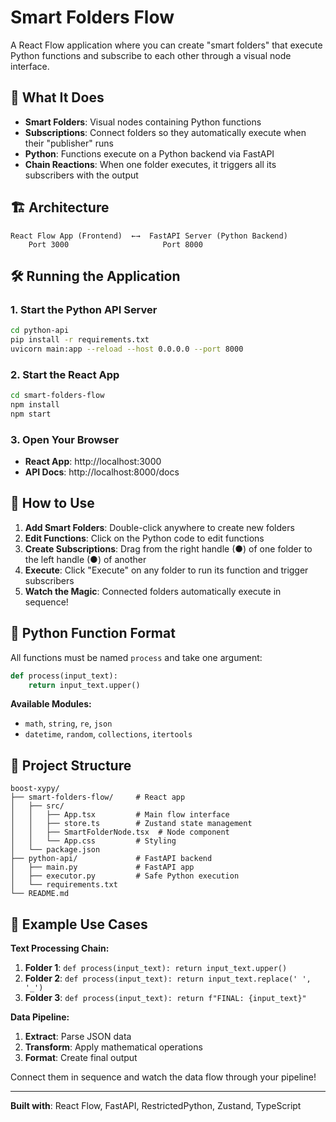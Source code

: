 # Smart Folders Flow

A React Flow application where you can create "smart folders" that execute Python functions and subscribe to each other through a visual node interface.

## 🚀 **What It Does**

- **Smart Folders**: Visual nodes containing Python functions
- **Subscriptions**: Connect folders so they automatically execute when their "publisher" runs
- **Python**: Functions execute on a Python backend via FastAPI
- **Chain Reactions**: When one folder executes, it triggers all its subscribers with the output

## 🏗️ **Architecture**

```
React Flow App (Frontend)  ←→  FastAPI Server (Python Backend)
    Port 3000                     Port 8000
```

## 🛠️ **Running the Application**

### 1. Start the Python API Server
```bash
cd python-api
pip install -r requirements.txt
uvicorn main:app --reload --host 0.0.0.0 --port 8000
```

### 2. Start the React App
```bash
cd smart-folders-flow
npm install
npm start
```

### 3. Open Your Browser
- **React App**: http://localhost:3000
- **API Docs**: http://localhost:8000/docs

## 🎯 **How to Use**

1. **Add Smart Folders**: Double-click anywhere to create new folders
2. **Edit Functions**: Click on the Python code to edit functions
3. **Create Subscriptions**: Drag from the right handle (●) of one folder to the left handle (●) of another
4. **Execute**: Click "Execute" on any folder to run its function and trigger subscribers
5. **Watch the Magic**: Connected folders automatically execute in sequence!

## 🐍 **Python Function Format**

All functions must be named `process` and take one argument:

```python
def process(input_text):
    return input_text.upper()
```

**Available Modules:**
- `math`, `string`, `re`, `json`
- `datetime`, `random`, `collections`, `itertools`

## 📁 **Project Structure**

```
boost-xypy/
├── smart-folders-flow/     # React app
│   ├── src/
│   │   ├── App.tsx         # Main flow interface
│   │   ├── store.ts        # Zustand state management
│   │   ├── SmartFolderNode.tsx  # Node component
│   │   └── App.css         # Styling
│   └── package.json
├── python-api/             # FastAPI backend
│   ├── main.py             # FastAPI app
│   ├── executor.py         # Safe Python execution
│   └── requirements.txt
└── README.md
```

## 🎨 **Example Use Cases**

**Text Processing Chain:**
1. **Folder 1**: `def process(input_text): return input_text.upper()`
2. **Folder 2**: `def process(input_text): return input_text.replace(' ', '_')`
3. **Folder 3**: `def process(input_text): return f"FINAL: {input_text}"`

**Data Pipeline:**
1. **Extract**: Parse JSON data
2. **Transform**: Apply mathematical operations
3. **Format**: Create final output

Connect them in sequence and watch the data flow through your pipeline!

---

**Built with**: React Flow, FastAPI, RestrictedPython, Zustand, TypeScript 
